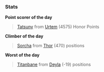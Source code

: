 

### Stats

**Point scorer of the day**
>[Tatsuny](/#/character/Urtem/1039241) from [Urtem](/#/ranking/Urtem)  (4575) Honor Points


**Climber of the day**
>[Sorcha](/#/character/Thor/408870) from [Thor](/#/ranking/Thor)  (470) positions


**Worst of the day**
>[Titanbane](/#/character/Deyla/1429188) from [Deyla](/#/ranking/Deyla)  (-19) positions


